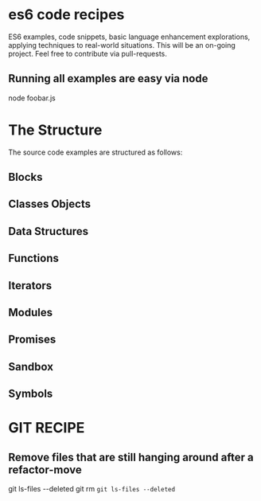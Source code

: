 # es6 code recipes
ES6 examples, code snippets, basic language enhancement explorations, applying techniques to real-world situations. This will be an on-going project. Feel free to contribute via pull-requests.
## Running all examples are easy via node
node foobar.js
# The Structure
The source code examples are structured as follows:
## Blocks
## Classes Objects
## Data Structures
## Functions
## Iterators
## Modules
## Promises
## Sandbox
## Symbols

# GIT RECIPE
## Remove files that are still hanging around after a refactor-move 
git ls-files --deleted
git rm `git ls-files --deleted`